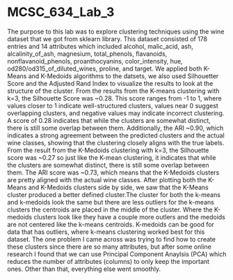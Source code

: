 # MCSC_634_Lab_3

The purpose to this lab was to explore clustering techniques using the wine dataset that we got from sklearn library. This dataset consisted of 178 entries and 14 attributes which included alcohol, malic_acid, ash, alcalinity_of_ash, magnesium, total_phenols, flavanoids, nonflavanoid_phenols, proanthocyanins, color_intensity, hue, od280/od315_of_diluted_wines, proline, and target. We applied both K-Means and K-Medoids algorithms to the datsets, we also used Silhouetter Score and the Adjusted Rand Index to visualize the results to look at the structure of the cluster. From the results from the K-means clustering with k=3, the Silhouette Score was ~0.28. This score ranges from -1 to 1, where values closer to 1 indicate well-structured clusters, values near 0 suggest overlapping clusters, and negative values may indicate incorrect clustering. A score of 0.28 indicates that while the clusters are somewhat distinct, there is still some overlap between them. Additionally, the ARI ~0.90, which indicates a strong agreement between the predicted clusters and the actual wine classes, showing that the clustering closely aligns with the true labels. From the result from the K-Medoids clustering with k=3, the Silhouette score was ~0.27 so just like the K-mean clustering, it indicates that while the clusters are somewhat distinct, there is still some overlap between them. The ARI score was ~0.73, which means that the K-Medoids clusters are pretty aligned with the actual wine classes. After plotting both the K-Means and K-Medoids clusters side by side, we saw that the K-Means cluster produced a better defined cluster.The cluster for both the k-means and k-medoids look the same but there are less outliers for the k-means clusters the centroids are placed in the middle of the cluster. Where the K-medoids clusters look like they have a couple more outlers and the medoids are not centered like the k-means centroids. K-medoids can be good for data that has outliers, where k-means clustering worked best for this dataset. The one problem I came across was trying to find how to create these clusters since there are so many attributes, but after some online research I found that we can use Principal Component Anaylsis (PCA) which reduces the number of attributes (columns) to only keep the important ones. Other than that, everything else went smoothly.
